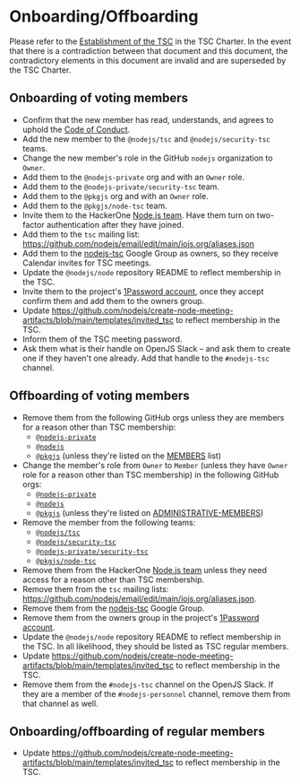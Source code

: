 # Onboarding/Offboarding

Please refer to the
[Establishment of the TSC](https://github.com/nodejs/TSC/blob/main/TSC-Charter.md#section-4-establishment-of-the-tsc)
in the TSC Charter. In the event that there is a contradiction between that
document and this document, the contradictory elements in this document are
invalid and are superseded by the TSC Charter.

## Onboarding of voting members

* Confirm that the new member has read, understands, and agrees to uphold the
  [Code of Conduct](https://github.com/nodejs/admin/blob/main/CODE_OF_CONDUCT.md).
* Add the new member to the `@nodejs/tsc` and `@nodejs/security-tsc` teams.
* Change the new member's role in the GitHub `nodejs` organization to `Owner`.
* Add them to the `@nodejs-private` org and with an `Owner` role.
* Add them to the `@nodejs-private/security-tsc` team.
* Add them to the `@pkgjs` org and with an `Owner` role.
* Add them to the `@pkgjs/node-tsc` team.
* Invite them to the HackerOne [Node.js team](https://hackerone.com/organizations/nodejs/settings/users).
  Have them turn on two-factor authentication after they have joined.
* Add them to the `tsc` mailing list: <https://github.com/nodejs/email/edit/main/iojs.org/aliases.json>
* Add them to the [nodejs-tsc](https://groups.google.com/g/nodejs-tsc) Google Group as owners, so they receive Calendar invites for TSC meetings.
* Update the `@nodejs/node` repository README to reflect membership in the TSC.
* Invite them to the project's [1Password account](https://nodejs.1password.com/), once they accept confirm them and add them to the owners group.
* Update <https://github.com/nodejs/create-node-meeting-artifacts/blob/main/templates/invited_tsc> to reflect membership in the TSC.
* Inform them of the TSC meeting password.
* Ask them what is their handle on OpenJS Slack – and ask them to create one if they haven't one already. Add that handle to the `#nodejs-tsc` channel.

## Offboarding of voting members

* Remove them from the following GitHub orgs unless they are members for a
  reason other than TSC membership:
  * [`@nodejs-private`](https://github.com/orgs/nodejs-private/people)
  * [`@nodejs`](https://github.com/orgs/nodejs/people)
  * [`@pkgjs`](https://github.com/orgs/pkgjs/people) (unless they're listed on the
    [MEMBERS](https://github.com/nodejs/package-maintenance/blob/main/MEMBERS.md) list)
* Change the member's role from `Owner` to `Member`
  (unless they have `Owner` role for a reason other than TSC membership)
  in the following GitHub orgs:
  * [`@nodejs-private`](https://github.com/orgs/nodejs-private/people)
  * [`@nodejs`](https://github.com/orgs/nodejs/people)
  * [`@pkgjs`](https://github.com/orgs/pkgjs/people) (unless they're listed on
    [ADMINISTRATIVE-MEMBERS](https://github.com/nodejs/package-maintenance/blob/main/ADMINISTRATIVE-MEMBERS.md))
* Remove the member from the following teams:
  * [`@nodejs/tsc`](https://github.com/orgs/nodejs/teams/tsc/members)
  * [`@nodejs/security-tsc`](https://github.com/orgs/nodejs/teams/security-tsc/members)
  * [`@nodejs-private/security-tsc`](https://github.com/orgs/nodejs-private/teams/security-tsc/members)
  * [`@pkgjs/node-tsc`](https://github.com/orgs/pkgjs/teams/node-tsc/members)
* Remove them from the HackerOne [Node.js team](https://hackerone.com/organizations/nodejs/settings/users) unless they need access for a
  reason other than TSC membership.
* Remove them from the `tsc` mailing lists: <https://github.com/nodejs/email/edit/main/iojs.org/aliases.json>.
* Remove them from the [nodejs-tsc](https://groups.google.com/g/nodejs-tsc) Google Group.
* Remove them from the owners group in the project's [1Password account](https://nodejs.1password.com/).
* Update the `@nodejs/node` repository README to reflect membership in the TSC.
  In all likelihood, they should be listed as TSC regular members.
* Update <https://github.com/nodejs/create-node-meeting-artifacts/blob/main/templates/invited_tsc> to reflect membership in the TSC.
* Remove them from the `#nodejs-tsc` channel on the OpenJS Slack. If they are a member of the `#nodejs-personnel` channel, remove them from that channel as well.

## Onboarding/offboarding of regular members

* Update <https://github.com/nodejs/create-node-meeting-artifacts/blob/main/templates/invited_tsc> to reflect membership in the TSC.
